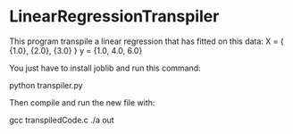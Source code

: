 # LinearRegressionTranspiler

This program transpile a linear regression that has fitted on this data:
X = { {1.0}, {2.0}, {3.0} }
y = {1.0, 4.0, 6.0}

You just have to install joblib and run this command:

python transpiler.py

Then compile and run the new file with:

gcc transpiledCode.c
./a out
